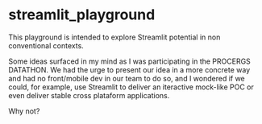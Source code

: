 # streamlit_playground




This playground is intended to explore Streamlit potential in non conventional contexts. 

Some ideas surfaced in my mind as I was participating in the PROCERGS DATATHON. We had the urge to present our idea in a more concrete way and had no front/mobile dev in our team to do so, and I wondered if we could, for example, use Streamlit to deliver an iteractive mock-like POC or even deliver stable cross plataform applications.

Why not?


